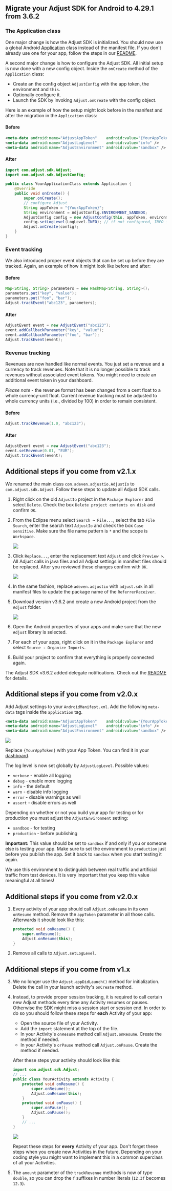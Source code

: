 ## Migrate your Adjust SDK for Android to 4.29.1 from 3.6.2

### The Application class

One major change is how the Adjust SDK is initialized. You should now use a global Android [Application][android-application] class instead of the manifest file. If you don't already use one for your app, follow the steps in our [README][basic-setup].

A second major change is how to configure the Adjust SDK. All initial setup is now done with a new config object. Inside the `onCreate` method of the `Application` class:

- Create an the config object `AdjustConfig` with the app token, the environment and `this`.
- Optionally configure it.
- Launch the SDK by invoking `Adjust.onCreate` with the config object.

Here is an example of how the setup might look before in the manifest and after the migration in the `Application` class:

#### Before

```xml
<meta-data android:name="AdjustAppToken"    android:value="{YourAppToken}" />
<meta-data android:name="AdjustLogLevel"    android:value="info" />
<meta-data android:name="AdjustEnvironment" android:value="sandbox" />
```

#### After

```java
import com.adjust.sdk.Adjust;
import com.adjust.sdk.AdjustConfig;

public class YourApplicationClass extends Application {
    @Override
    public void onCreate() {
        super.onCreate();
        // configure Adjust
        String appToken = "{YourAppToken}";
        String environment = AdjustConfig.ENVIRONMENT_SANDBOX;
        AdjustConfig config = new AdjustConfig(this, appToken, environment);
        config.setLogLevel(LogLevel.INFO); // if not configured, INFO is used by default.
        Adjust.onCreate(config);
    }
}
```

### Event tracking

We also introduced proper event objects that can be set up before they are tracked. Again, an example of how it might look like before and after:

#### Before

```java
Map<String, String> parameters = new HashMap<String, String>();
parameters.put("key", "value");
parameters.put("foo", "bar");
Adjust.trackEvent("abc123", parameters);
```

#### After

```java
AdjustEvent event = new AdjustEvent("abc123");
event.addCallbackParameter("key", "value");
event.addCallbackParameter("foo", "bar");
Adjust.trackEvent(event);
```

### Revenue tracking

Revenues are now handled like normal events. You just set a revenue and a currency to track revenues. Note that it is no longer possible to track revenues without associated event tokens. You might need to create an additional event token in your dashboard.

*Please note* - the revenue format has been changed from a cent float to a whole currency-unit float. Current revenue tracking must be adjusted to whole currency units (i.e., divided by 100) in order to remain consistent.

#### Before

```java
Adjust.trackRevenue(1.0, "abc123");
```

#### After

```java
AdjustEvent event = new AdjustEvent("abc123");
event.setRevenue(0.01, "EUR");
Adjust.trackEvent(event);
```

## Additional steps if you come from v2.1.x

We renamed the main class `com.adeven.adjustio.AdjustIo` to `com.adjust.sdk.Adjust`. Follow these steps to update all Adjust SDK calls.

1. Right click on the old `AdjustIo` project in the `Package Explorer` and select `Delete`. Check the box `Delete project contents on disk` and confirm `OK`.

2. From the Eclipse menu select `Search → File...`, select the tab `File Search`, enter the search text `AdjustIo` and check the box `Case sensitive`. Make sure the file name pattern is `*` and the scope is `Workspace`.

   ![][search]

3. Click `Replace...`, enter the replacement text `Adjust` and click `Preview >`. All Adjust calls in java files and all Adjust settings in manifest files should be replaced. After you reviewed these changes confirm with `OK`.

   ![][replace]

4. In the same fashion, replace `adeven.adjustio` with `adjust.sdk` in all manifest files to update the package name of the `ReferrerReceiver`.

5. Download version v3.6.2 and create a new Android project from the `Adjust` folder.

    ![][import]

6. Open the Android properties of your apps and make sure that the new `Adjust` library is selected.

7. For each of your apps, right click on it in the `Package Explorer` and select `Source → Organize Imports`.

8. Build your project to confirm that everything is properly connected again.

The Adjust SDK v3.6.2 added delegate notifications. Check out the [README] for details.

## Additional steps if you come from v2.0.x

Add Adjust settings to your `AndroidManifest.xml`. Add the following `meta-data` tags inside the `application` tag.

```xml
<meta-data android:name="AdjustAppToken"    android:value="{YourAppToken}" />
<meta-data android:name="AdjustLogLevel"    android:value="info" />
<meta-data android:name="AdjustEnvironment" android:value="sandbox" /> <!-- TODO: change to 'production' -->
```

![][settings]

Replace `{YourAppToken}` with your App Token. You can find it in your [dashboard].

The log level is now set globally by `AdjustLogLevel`. Possible values:

- `verbose` - enable all logging
- `debug` - enable more logging
- `info` - the default
- `warn` - disable info logging
- `error` - disable warnings as well
- `assert` - disable errors as well

Depending on whether or not you build your app for testing or for production you must adjust the `AdjustEnvironment` setting:

- `sandbox` - for testing
- `production` - before publishing

**Important:** This value should be set to `sandbox` if and only if you or someone else is testing your app. Make sure to set the environment to `production` just before you publish the app. Set it back to `sandbox` when you start testing it again.

We use this environment to distinguish between real traffic and artificial traffic from test devices. It is very important that you keep this value meaningful at all times!

## Additional steps if you come from v2.0.x

1. Every activity of your app should call `Adjust.onResume` in its own `onResume` method. Remove the `appToken` parameter in all those calls. Afterwards it should look like this:

    ```java
    protected void onResume() {
        super.onResume();
        Adjust.onResume(this);
    }
    ```

2. Remove all calls to `Adjust.setLogLevel`.

## Additional steps if you come from v1.x

3. We no longer use the `Adjust.appDidLaunch()` method for initialization. Delete the call in your launch activity's `onCreate` method.

4. Instead, to provide proper session tracking, it is required to call certain new Adjust methods every time any Activity resumes or pauses. Otherwise the SDK might miss a session start or session end. In order to do so you should follow these steps for **each** Activity of your app:

   - Open the source file of your Activity.
   - Add the `import` statement at the top of the file.
   - In your Activity's `onResume` method call `Adjust.onResume`. Create the method if needed.
   - In your Activity's `orPause` method call `Adjust.onPause`. Create the method if needed.

    After these steps your activity should look like this:

    ```java
    import com.adjust.sdk.Adjust;
    // ...
    public class YourActivity extends Activity {
        protected void onResume() {
            super.onResume();
            Adjust.onResume(this);
        }
        protected void onPause() {
            super.onPause();
            Adjust.onPause();
        }
        // ...
    }
    ```

    ![][activity]

    Repeat these steps for **every** Activity of your app. Don't forget these steps when you create new Activities in the future. Depending on your coding style you might want to implement this in a common superclass of all your Activities.

5. The `amount` parameter of the `trackRevenue` methods is now of type `double`, so you can drop the `f` suffixes in number literals (`12.3f` becomes `12.3`).

[README]:               ../../../README.md
[dashboard]:            https://adjust.com
[basic-setup]:          ../../../README.md#qs-basic-setup
[application_name]:     http://developer.android.com/guide/topics/manifest/application-element.html#nm
[android-application]:  http://developer.android.com/reference/android/app/Application.html

[search]: https://raw.github.com/adjust/adjust_sdk/master/Resources/android/search.png
[import]: https://raw.github.com/adjust/adjust_sdk/master/Resources/android/import2.png
[replace]: https://raw.github.com/adjust/adjust_sdk/master/Resources/android/replace.png
[activity]: https://raw.github.com/adjust/adjust_sdk/master/Resources/android/activity4.png
[settings]: https://raw.github.com/adjust/adjust_sdk/master/Resources/android/settings.png

